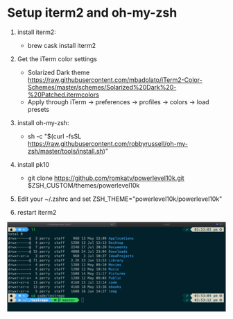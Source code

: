 # Setup iterm2 and oh-my-zsh

1. install iterm2: 
	- brew cask install iterm2

2. Get the iTerm color settings
	- Solarized Dark theme 
	https://raw.githubusercontent.com/mbadolato/iTerm2-Color-Schemes/master/schemes/Solarized%20Dark%20-%20Patched.itermcolors
	- Apply through iTerm → preferences → profiles → colors → load presets

3. install oh-my-zsh: 
	- sh -c "$(curl -fsSL https://raw.githubusercontent.com/robbyrussell/oh-my-zsh/master/tools/install.sh)"

4. install pk10
	- git clone https://github.com/romkatv/powerlevel10k.git $ZSH_CUSTOM/themes/powerlevel10k

5. Edit your ~/.zshrc and set ZSH_THEME="powerlevel10k/powerlevel10k"

6. restart iterm2

![alt text](https://github.com/perrydevx/perry-files/blob/master/iterm2-omz.png)
